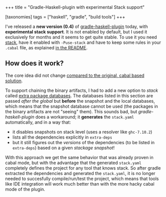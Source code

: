 +++
title = "Gradle-Haskell-plugin with experimental Stack support"

[taxonomies]
tags = ["haskell", "gradle", "build tools"]
+++

I've released a **new version (0.4)** of [gradle-haskell-plugin](https://github.com/prezi/gradle-haskell-plugin) today, with **experimental stack support**.
It is not enabled by default, but I used it exclusively for months and it seems to get quite stable. To use it you need [stack](https://haskellstack.com),
have it enabled with `-Puse-stack` and have to keep some rules in your `.cabal` file, as explained [in the README](https://github.com/prezi/gradle-haskell-plugin#explanation-stack-mode).

## How does it work?
The core idea did not change [compared to the original, cabal based solution](@/posts/2015-04-22-gradle-haskell-plugin.md).

To support chaining the binary artifacts, I had to add a new option to *stack* called [extra package databases](https://github.com/commercialhaskell/stack/pull/990). The databases listed in this section are passed *after the global* but **before** the snapshot and the local databases, which means that the snapshot database cannot be used (the packages in the binary artifacts are not "seeing" them). This sounds bad, but *gradle-haskell-plugin* does a workaround; it **generates** the `stack.yaml` automatically, and in a way that:

- it disables snapshots on stack level (uses a resolver like `ghc-7.10.2`)
- lists all the dependencies explicitly in `extra-deps`
- but it still figures out the *versions* of the dependencies (to be listed in `extra-deps`) based on a given *stackage snapshot*!

With this approach we get the same behavior that was already proven in cabal mode, but with the advantage that the generated `stack.yaml` completely defines the project for any tool that knows stack. So after gradle extracted the dependencies and generated the `stack.yaml`, it is no longer needed to succesfully compile/run/test the project, which means that tools like IDE integration will work much better than with the more hacky cabal mode of the plugin.

